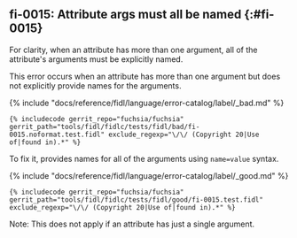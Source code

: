 ## fi-0015: Attribute args must all be named {:#fi-0015}

For clarity, when an attribute has more than one argument, all of the
attribute's arguments must be explicitly named.

This error occurs when an attribute has more than one argument but does not
explicitly provide names for the arguments.

{% include "docs/reference/fidl/language/error-catalog/label/_bad.md" %}

```fidl
{% includecode gerrit_repo="fuchsia/fuchsia" gerrit_path="tools/fidl/fidlc/tests/fidl/bad/fi-0015.noformat.test.fidl" exclude_regexp="\/\/ (Copyright 20|Use of|found in).*" %}
```

To fix it, provides names for all of the arguments using `name=value` syntax.

{% include "docs/reference/fidl/language/error-catalog/label/_good.md" %}

```fidl
{% includecode gerrit_repo="fuchsia/fuchsia" gerrit_path="tools/fidl/fidlc/tests/fidl/good/fi-0015.test.fidl" exclude_regexp="\/\/ (Copyright 20|Use of|found in).*" %}
```

Note: This does not apply if an attribute has just a single argument.
